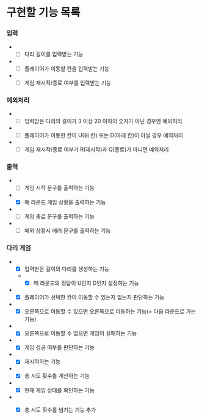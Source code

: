 # 구현할 기능 목록
### 입력
- +[ ] 다리 길이를 입력받는 기능  
- +[ ] 플레이어가 이동할 칸을 입력받는 기능  
- +[ ] 게임 재시작/종료 여부를 입력받는 기능  
### 예외처리
- +[ ] 입력받은 다리의 길이가 3 이상 20 이하의 숫자가 아닌 경우엔 예외처리  
- +[ ] 플레이어가 이동한 칸이 U(위 칸) 또는 D(아래 칸)이 아닐 경우 예외처리  
- +[ ] 게임 재시작/종료 여부가 R(재시작)과 Q(종료)가 아니면 예외처리  
### 출력
- +[ ] 게임 시작 문구를 출력하는 기능  
- +[x] 매 라운드 게임 상황을 출력하는 기능  
- +[ ] 게임 종료 문구를 출력하는 기능  
- +[ ] 예외 상황시 에러 문구를 출력하는 기능  
### 다리 게임
- +[x] 입력받은 길이의 다리를 생성하는 기능  
  - +[x] 매 라운드의 정답이 U인지 D인지 설정하는 기능  
- +[x] 플레이어가 선택한 칸이 이동할 수 있는지 없는지 판단하는 기능  
- +[x] 오른쪽으로 이동할 수 있으면 오른쪽으로 이동하는 기능(= 다음 라운드로 가는 기능)  
- +[x] 오른쪽으로 이동할 수 없으면 게임이 실패하는 기능  
- +[x] 게임 성공 여부를 판단하는 기능  
- +[x] 재시작하는 기능  
- +[x] 총 시도 횟수를 계산하는 기능  
- +[x] 현재 게임 상태를 확인하는 기능  
- +[x] 총 시도 횟수를 넘기는 기능 추가  

